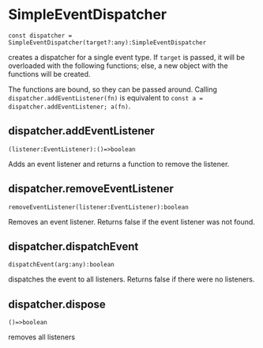 # SimpleEventDispatcher

`const dispatcher = SimpleEventDispatcher(target?:any):SimpleEventDispatcher`

creates a dispatcher for a single event type.
If `target` is passed, it will be overloaded with the following functions;
else, a new object with the functions will be created.

The functions are bound, so they can be passed around. Calling `dispatcher.addEventListener(fn)` is equivalent to `const a = dispatcher.addEventListener; a(fn)`.

## dispatcher.addEventListener

`(listener:EventListener):()=>boolean`

Adds an event listener and returns a function to remove the listener.

## dispatcher.removeEventListener

`removeEventListener(listener:EventListener):boolean`

Removes an event listener. Returns false if the event listener was not found.


## dispatcher.dispatchEvent

`dispatchEvent(arg:any):boolean`

dispatches the event to all listeners. Returns false if there were no listeners.


## dispatcher.dispose

`()=>boolean`

removes all listeners
